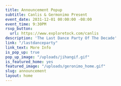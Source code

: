 ```yaml
---
title: Announcement Popup
subtitle: Canlis & Germonimo Present
event_date: 2031-12-01 00:00:00 -08:00
event_time: 9:30PM
rsvp_button:
  url: https://www.exploretock.com/canlis
description: 'The Last Dance Party Of The Decade'
link: "/lastdanceparty"
link_text: More Info
is_pop_up: true
pop_up_image: "/uploads/jihangif.gif"
is_featured_home: yes
featured_image: "/uploads/geronimo_home.gif"
slug: announcement
layout: home
---
```


